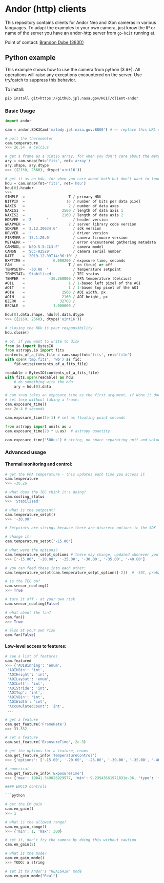 # Andor (http) clients

This repository contains clients for Andor Neo and iXon cameras in various languages.  To adapt the examples to your own camera, just know the IP or name of the server you have an andor-http server from `go-hcit` running at.

Point of contact: [Brandon Dube (383D)](mailto:brandon.dube@jpl.nasa.gov)

## Python example

This example shows how to use the camera from python (3.6+).  All operations will
raise any exceptions encountered on the server.  Use try/catch to suppress this behavior.

To install:
```sh
pip install git+https://github.jpl.nasa.gov/HCIT/client-andor
```

### Basic Usage
```python
import andor

cam = andor.SDK3Cam('malady.jpl.nasa.gov:8000') # <- replace this URL stub for your own server

# poll the thermometer
cam.temperature
>>> 26.54  # Celcius

# get a frame as a uint16 array, for when you don't care about the metadata or saving the file
ary = cam.snap(fmt='fits', ret='array')
ary.shape, ary.dtype
>>> ((2160, 2560), dtype('uint16'))

# get it as an hdu, for when you care about both but don't want to touch the disk:
hdu = cam.snap(fmt='fits', ret='hdu')
hdu[0].header
>>>
SIMPLE  =                    T / primary HDU
BITPIX  =                   16 / number of bits per data pixel
NAXIS   =                    2 / number of data axes
NAXIS1  =                 2560 / length of data axis 1
NAXIS2  =                 2160 / length of data axis 2
HDRVER  = '2       '           / header version
WRAPVER =                    2 / server library code version
SDKVER  = '3.13.30034.0'       / sdk version
DRVVER  = ''                   / driver version
FIRMVER = '15.1.20.0'          / camera firmware version
METAERR = ''                   / error encountered gathering metadata
CAMMODL = 'NEO-5.5-CL3-F'      / camera model
CAMSN   = 'SCC-02529'          / camera serial number
DATE    = '2019-12-09T14:36:10' /
EXPTIME =             0.000200 / exposure time, seconds
FAN     =                    T / on (true) or off
TEMPSETP= '-30.00  '           / Temperature setpoint
TEMPSTAT= 'Stabilised'         / TEC status
TEMPER  =           -30.260000 / FPA temperature (Celcius)
AOIL    =                    1 / 1-based left pixel of the AOI
AOIT    =                    1 / 1-based top pixel of the AOI
AOIW    =                 2560 / AOI width, px
AOIH    =                 2160 / AOI height, px
BZERO   =                32768 /
BSCALE  =             1.000000 /

hdu[0].data.shape, hdu[0].data.dtype
>>> ((2160, 2560), dtype('uint16'))

# closing the HDU is your responsibility
hdu.close()

# or, if you want to write to disk
from io import BytesIO
from astropy.io import fits
contents_of_a_fits_file = cam.snap(fmt='fits', ret='file')
with open('tmp.fits', 'wb') as fid:
    fid.write(contents_of_a_fits_file)

readable = BytesIO(contents_of_a_fits_file)
with fits.open(readable) as hdu:
    # do something with the hdu
    ary = hdu[0].data

# cam.snap takes an exposure time as the first argument, if None it doesn't update texp.
# set texp without taking a frame:
cam.exposure_time()
>>> 2e-4 # seconds

cam.exposure_time(2e-1) # set as floating point seconds

from astropy import units as u
cam.exposure_time(20 * u.us)  # astropy quantity

cam.exposure_time('500us') # string, no space separating unit and value

```

### Advanced usage

#### Thermal monitoring and control:
```python
# get the FPA temperature - this updates each time you access it
cam.temperature
>>> -30.26

# what does the TEC think it's doing?
cam.cooling_status
>>> 'Stabilised'

# what is the setpoint?
cam.temperature_setpt()
>>> '-30.00'

# Setpoints are strings because there are discrete options in the SDK

# change it:
cam.temperature_setpt('-15.00')

# what were the options?
cam.temperature_setpt_options # these may change, updated whenever you access the property
>>> ['-15.00', '-20.00', '-25.00', '-30.00', '-35.00', '-40.00']

# you can feed these into each other:
cam.temperature_setpt(cam.temperature_setpt_options[-2])  # -30C, probably

# is the TEC on?
cam.sensor_cooling()
>>> True

# turn it off - at your own risk
cam.sensor_cooling(False)

# what about the fan?
cam.fan()
>>> True

# also at your own risk
cam.fan(False)
```

#### Low-level access to features:

```python
# see a list of features
cam.featured
>>> {'AOIBinning': 'enum',
 'AOIHBin': 'int',
 'AOIHeight': 'int',
 'AOILayout': 'enum',
 'AOILeft': 'int',
 'AOIStride': 'int',
 'AOITop': 'int',
 'AOIVBin': 'int',
 'AOIWidth': 'int',
 'AccumulatedCount': 'int',
 ...

# get a feature
cam.get_feature('FrameRate')
>>> 33.332

# set a feature
cam.set_feature('ExposureTime', 2e-3)

# get the options for a feature, enums
cam.get_feature_info('TemperatureControl')
>>> {'options': ['-15.00', '-20.00', '-25.00', '-30.00', '-35.00', '-40.00'], 'type': 'enum'}

# numerical
cam.get_feature_info('ExposureTime')
>>> {'max': 19841.549026929577, 'min': 9.23943661971831e-06, 'type': 'float'}

#### EMCCD controls

```python

# get the EM gain
cam.em_gain()
>>> 1

# what is the allowed range?
cam.em_gain_range()
>>> {'min': 1, 'max': 300}

# set it, don't fry the camera by doing this without caution
cam.em_gain(2)

# what is the mode?
cam.em_gain_mode()
>>> TODO: a string

# set it to Andor's "REALGAIN" mode
cam.em_gain_mode("Real")
